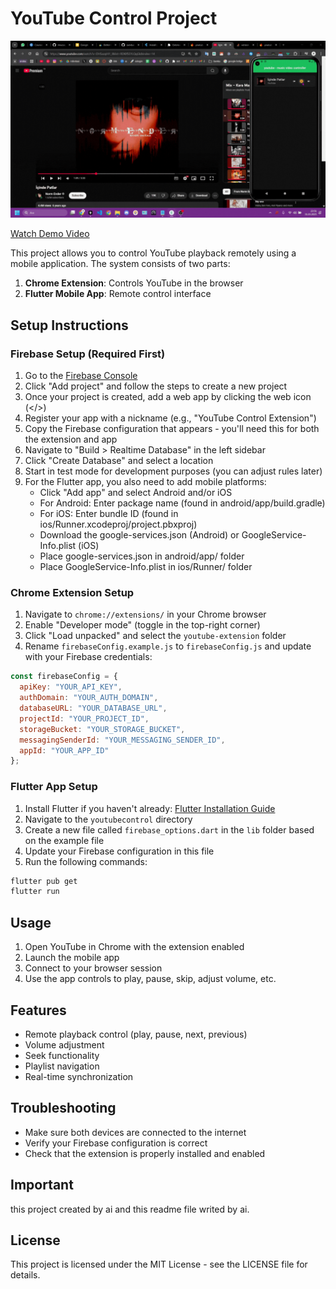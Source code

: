 # YouTube Control Project

![YouTube Control Project Demo](res/gif.gif)

[Watch Demo Video](res/video.mp4)

This project allows you to control YouTube playback remotely using a mobile application. The system consists of two parts:

1. **Chrome Extension**: Controls YouTube in the browser
2. **Flutter Mobile App**: Remote control interface

## Setup Instructions

### Firebase Setup (Required First)

1. Go to the [Firebase Console](https://console.firebase.google.com/)
2. Click "Add project" and follow the steps to create a new project
3. Once your project is created, add a web app by clicking the web icon (</>)
4. Register your app with a nickname (e.g., "YouTube Control Extension")
5. Copy the Firebase configuration that appears - you'll need this for both the extension and app
6. Navigate to "Build > Realtime Database" in the left sidebar
7. Click "Create Database" and select a location
8. Start in test mode for development purposes (you can adjust rules later)
9. For the Flutter app, you also need to add mobile platforms:
   - Click "Add app" and select Android and/or iOS
   - For Android: Enter package name (found in android/app/build.gradle)
   - For iOS: Enter bundle ID (found in ios/Runner.xcodeproj/project.pbxproj)
   - Download the google-services.json (Android) or GoogleService-Info.plist (iOS)
   - Place google-services.json in android/app/ folder
   - Place GoogleService-Info.plist in ios/Runner/ folder

### Chrome Extension Setup

1. Navigate to `chrome://extensions/` in your Chrome browser
2. Enable "Developer mode" (toggle in the top-right corner)
3. Click "Load unpacked" and select the `youtube-extension` folder
4. Rename `firebaseConfig.example.js` to `firebaseConfig.js` and update with your Firebase credentials:

```javascript
const firebaseConfig = {
  apiKey: "YOUR_API_KEY",
  authDomain: "YOUR_AUTH_DOMAIN",
  databaseURL: "YOUR_DATABASE_URL",
  projectId: "YOUR_PROJECT_ID",
  storageBucket: "YOUR_STORAGE_BUCKET",
  messagingSenderId: "YOUR_MESSAGING_SENDER_ID",
  appId: "YOUR_APP_ID"
};
```

### Flutter App Setup

1. Install Flutter if you haven't already: [Flutter Installation Guide](https://docs.flutter.dev/get-started/install)
2. Navigate to the `youtubecontrol` directory
3. Create a new file called `firebase_options.dart` in the `lib` folder based on the example file
4. Update your Firebase configuration in this file
5. Run the following commands:

```bash
flutter pub get
flutter run
```

## Usage

1. Open YouTube in Chrome with the extension enabled
2. Launch the mobile app
3. Connect to your browser session
4. Use the app controls to play, pause, skip, adjust volume, etc.

## Features

- Remote playback control (play, pause, next, previous)
- Volume adjustment
- Seek functionality
- Playlist navigation
- Real-time synchronization

## Troubleshooting

- Make sure both devices are connected to the internet
- Verify your Firebase configuration is correct
- Check that the extension is properly installed and enabled

## Important
this project created by ai and this readme file writed by ai.

## License

This project is licensed under the MIT License - see the LICENSE file for details. 